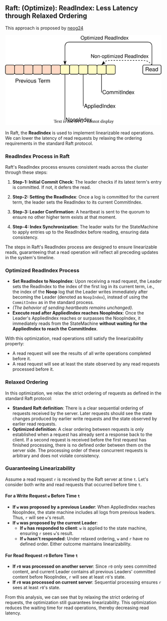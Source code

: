 ## Raft: (Optimize): ReadIndex: Less Latency through Relaxed Ordering

This approach is proposed by [neog24](https://github.com/neog24)

![](architecture.drawio.svg)

In Raft, the **ReadIndex**  is used to implement linearizable read operations. We can lower the latency of read requests by relaxing the ordering requirements in the standard Raft protocol.

### ReadIndex Process in Raft

Raft's ReadIndex process ensures consistent reads across the cluster through these steps:

1. **Step-1: Initial Commit Check**: The leader checks if its latest term's entry is committed. If not, it defers the read.

2. **Step-2: Setting the ReadIndex**: Once a log is committed for the current term, the leader sets the ReadIndex to its current CommitIndex.

3. **Step-3: Leader Confirmation**: A heartbeat is sent to the quorum to ensure no other higher term exists at that moment.

4. **Step-4: Index Synchronization**: The leader waits for the StateMachine to apply entries up to the ReadIndex before reading, ensuring data consistency.

The steps in Raft's ReadIndex process are designed to ensure linearizable reads, guaranteeing that a read operation will reflect all preceding updates in the system's timeline.

### Optimized ReadIndex Process

- **Set ReadIndex to NoopIndex**: Upon receiving a read request, the Leader sets the ReadIndex to the index of the first log in its current term, i.e., the index of the **Noop** log that the Leader writes immediately after becoming the Leader (denoted as `NoopIndex`), instead of using the `CommitIndex` as in the standard process.
- *(The behavior of sending heartbeats remains unchanged).*
- **Execute read after AppliedIndex reaches NoopIndex**: Once the Leader's AppliedIndex reaches or surpasses the NoopIndex, it immediately reads from the StateMachine **without waiting for the AppliedIndex to reach the CommitIndex**.

With this optimization, read operations still satisfy the linearizability property:

- A read request will see the results of all write operations completed before it.
- A read request will see at least the state observed by any read requests processed before it.

### Relaxed Ordering

In this optimization, we relax the strict ordering of requests as defined in the standard Raft protocol:

- **Standard Raft definition**: There is a clear sequential ordering of requests received by the server. Later requests should see the state changes produced by earlier write requests and the state observed by earlier read requests.
- **Optimized definition**: A clear ordering between requests is only established when a request has already sent a response back to the client. If a second request is received before the first request has finished processing, there is no defined order between them on the server side. The processing order of these concurrent requests is arbitrary and does not violate consistency.

### Guaranteeing Linearizability

Assume a read request `r` is received by the Raft server at time `t`. Let's consider both write and read requests that occurred before time `t`.

#### For a Write Request `w` Before Time `t`

- **If `w` was proposed by a previous Leader**: When AppliedIndex reaches NoopIndex, the state machine includes all logs from previous leaders. Thus, `r` will see `w`'s result.
- **If `w` was proposed by the current Leader**:
  - **If `w` has responded to client**: `w` is applied to the state machine, ensuring `r` sees `w`'s result.
  - **If `w` hasn't responded**: Under relaxed ordering, `w` and `r` have no defined order. Either outcome maintains linearizability.

#### For Read Request `r0` Before Time `t`

- **If `r0` was processed on another server**: Since `r0` only sees committed content, and current Leader contains all previous Leaders' committed content before NoopIndex, `r` will see at least `r0`'s state.
- **If `r0` was processed on current server**: Sequential processing ensures `r` sees at least `r0`'s state.

From this analysis, we can see that by relaxing the strict ordering of requests, the optimization still guarantees linearizability. This optimization reduces the waiting time for read operations, thereby decreasing read latency.
